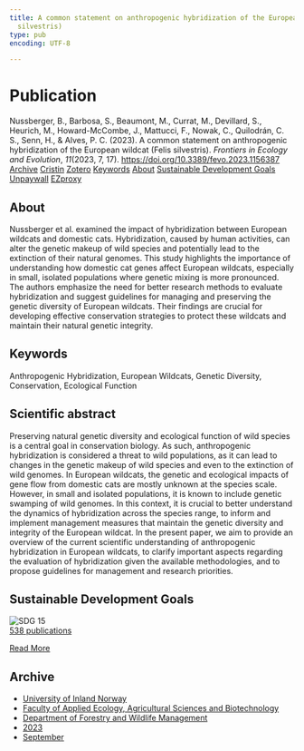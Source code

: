 ```yaml
---
title: A common statement on anthropogenic hybridization of the European wildcat (Felis
  silvestris)
type: pub
encoding: UTF-8

---
```

<h1>Publication</h1>
<article id="csl-bib-container-5G2BBJQR" class="csl-bib-container">
  <div class="csl-bib-body"> <div class="csl-entry">Nussberger, B., Barbosa, S., Beaumont, M., Currat, M., Devillard, S., Heurich, M., Howard-McCombe, J., Mattucci, F., Nowak, C., Quilodrán, C. S., Senn, H., &#38; Alves, P. C. (2023). A common statement on anthropogenic hybridization of the European wildcat (Felis silvestris). <i>Frontiers in Ecology and Evolution</i>, <i>11</i>(2023, 7, 17). <a href="https://doi.org/10.3389/fevo.2023.1156387">https://doi.org/10.3389/fevo.2023.1156387</a></div> </div>
  <div class="csl-bib-buttons">
    <a href="#taxonomy-article-5G2BBJQR" alt="archive" class="csl-bib-button">Archive</a>
    <a href="https://app.cristin.no/results/show.jsf?id=2172364" alt="Cristin" class="csl-bib-button">Cristin</a>
    <a href="http://zotero.org/groups/5881554/items/5G2BBJQR" alt="Zotero" class="csl-bib-button">Zotero</a>
    <a href="#keywords-article-5G2BBJQR" alt="keywords" class="csl-bib-button">Keywords</a>
    <a href="#about-article-5G2BBJQR" alt="about_pub" class="csl-bib-button">About</a>
    <a href="#sdg-article-5G2BBJQR" alt="sdg" class="csl-bib-button">Sustainable Development Goals</a>
    <a href="https://www.frontiersin.org/articles/10.3389/fevo.2023.1156387/pdf" alt="Unpaywall" class="csl-bib-button">Unpaywall</a>
    <a href="https://www.frontiersin.org/articles/10.3389/fevo.2023.1156387/pdf" alt="EZproxy" class="csl-bib-button">EZproxy</a>
  </div>
  <div id="csl-bib-meta-container-5G2BBJQR"></div>
</article>
<div id="csl-bib-meta-5G2BBJQR" class="csl-bib-meta">
  <article id="about-article-5G2BBJQR" class="about_pub-article">
    <h1>About</h1>
    Nussberger et al. examined the impact of hybridization between European wildcats and domestic cats. Hybridization, caused by human activities, can alter the genetic makeup of wild species and potentially lead to the extinction of their natural genomes. This study highlights the importance of understanding how domestic cat genes affect European wildcats, especially in small, isolated populations where genetic mixing is more pronounced. The authors emphasize the need for better research methods to evaluate hybridization and suggest guidelines for managing and preserving the genetic diversity of European wildcats. Their findings are crucial for developing effective conservation strategies to protect these wildcats and maintain their natural genetic integrity.
  </article>
  <article id="keywords-article-5G2BBJQR" class="keywords-article">
    <h1>Keywords</h1>
    Anthropogenic Hybridization, European Wildcats, Genetic Diversity, Conservation, Ecological Function
  </article>
  <article id="abstract-article-5G2BBJQR" class="abstract-article">
    <h1>Scientific abstract</h1>
    Preserving natural genetic diversity and ecological function of wild species is a central goal in conservation biology. As such, anthropogenic hybridization is considered a threat to wild populations, as it can lead to changes in the genetic makeup of wild species and even to the extinction of wild genomes. In European wildcats, the genetic and ecological impacts of gene flow from domestic cats are mostly unknown at the species scale. However, in small and isolated populations, it is known to include genetic swamping of wild genomes. In this context, it is crucial to better understand the dynamics of hybridization across the species range, to inform and implement management measures that maintain the genetic diversity and integrity of the European wildcat. In the present paper, we aim to provide an overview of the current scientific understanding of anthropogenic hybridization in European wildcats, to clarify important aspects regarding the evaluation of hybridization given the available methodologies, and to propose guidelines for management and research priorities.
  </article>
  <article id="sdg-article-5G2BBJQR" class="sdg-article">
    <h1>Sustainable Development Goals</h1>
    <div class="sdg-container"><div id="sdg15" class="sdg">
        <img src="{{< params subfolder >}}images/sdg/sdg15_en.png" class="image" alt="SDG 15">
        <div class="sdg-overlay">
          <a href="/en/archive/?key=?sdg=15#archive" class="sdg-publication-count"><span>538</span> publications</a>
          <p><a href="https://sdgs.un.org/goals/goal15" class="sdg-read-more">Read More</a></p>
        </div>
      </div></div>
  </article>
  <article id="taxonomy-article-5G2BBJQR" class="taxonomy-article">
    <h1>Archive</h1>
    <ul>
      <li>
        <a href="/en/archive/?key=3DCRN523">University of Inland Norway</a>
      </li>
      <li>
        <a href="/en/archive/?key=T77LXH6D">Faculty of Applied Ecology, Agricultural Sciences and Biotechnology</a>
      </li>
      <li>
        <a href="/en/archive/?key=7TRARPE3">Department of Forestry and Wildlife Management</a>
      </li>
      <li>
        <a href="/en/archive/?key=WXLLSUEU">2023</a>
      </li>
      <li>
        <a href="/en/archive/?key=AGMKHRCB">September</a>
      </li>
    </ul>
  </article>
</div>
